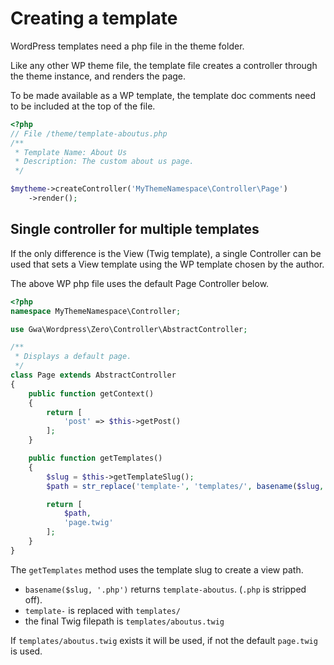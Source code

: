 # Creating a template

WordPress templates need a php file in the theme folder.

Like any other WP theme file, the template file creates a controller through the theme instance, and renders the page.

To be made available as a WP template, the template doc comments need to be included at the top of the file.

```php
<?php
// File /theme/template-aboutus.php
/**
 * Template Name: About Us
 * Description: The custom about us page.
 */

$mytheme->createController('MyThemeNamespace\Controller\Page')
    ->render();
```

## Single controller for multiple templates

If the only difference is the View (Twig template), a single Controller can be used that sets a View template using the WP template chosen by the author.

The above WP php file uses the default Page Controller below.

```php
<?php
namespace MyThemeNamespace\Controller;

use Gwa\Wordpress\Zero\Controller\AbstractController;

/**
 * Displays a default page.
 */
class Page extends AbstractController
{
    public function getContext()
    {
        return [
            'post' => $this->getPost()
        ];
    }

    public function getTemplates()
    {
        $slug = $this->getTemplateSlug();
        $path = str_replace('template-', 'templates/', basename($slug, '.php')) . '.twig';

        return [
            $path,
            'page.twig'
        ];
    }
}
```

The `getTemplates` method uses the template slug to create a view path.

* `basename($slug, '.php')` returns `template-aboutus`. (`.php` is stripped off).
* `template-` is replaced with `templates/`
* the final Twig filepath is `templates/aboutus.twig`

If `templates/aboutus.twig` exists it will be used, if not the default `page.twig` is used.
